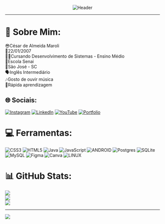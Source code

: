 <div align="center">
  
![Header](./github-header-image.png)

</div>

------------------------------------------------------------------------------------------------------------------------------------------------------------------

# 💫 Sobre Mim:
😎César de Almeida Maroli<br>👶22/01/2007<br>👨‍💻Cursando Desenvolvimento de Sistemas - Ensino Médio<br>🏫Escola Senai<br>🚩São José - SC<br>🗣Inglês Intermediário<br>🎶Gosto de ouvir música<br>🧠Rápida aprendizagem


## 🌐 Sociais:
[![Instagram](https://img.shields.io/badge/Instagram-%23E4405F.svg?logo=Instagram&logoColor=white)](https://instagram.com/https://www.secure.instagram.com/cesar.maroli/) [![LinkedIn](https://img.shields.io/badge/LinkedIn-%230077B5.svg?logo=linkedin&logoColor=white)](https://linkedin.com/in/https://www.linkedin.com/in/c%C3%A9sar-de-almeida-maroli-b20850269/) [![YouTube](https://img.shields.io/badge/YouTube-%23FF0000.svg?logo=YouTube&logoColor=white)](https://youtube.com/@https://www.youtube.com/channel/UCbMDu6v9cILlEmU7Gi85zxQ) [![Portfolio](https://img.shields.io/badge/Portf%C3%B3lio-%230077B5.svg?logo=google&logoColor=white)](https://sites.google.com/view/csar-maroli/p%C3%A1gina-inicial/)

# 💻 Ferramentas:
![CSS3](https://img.shields.io/badge/css3-%231572B6.svg?style=for-the-badge&logo=css3&logoColor=white) ![HTML5](https://img.shields.io/badge/html5-%23E34F26.svg?style=for-the-badge&logo=html5&logoColor=white) ![Java](https://img.shields.io/badge/java-%23ED8B00.svg?style=for-the-badge&logo=java&logoColor=white) ![JavaScript](https://img.shields.io/badge/javascript-%23323330.svg?style=for-the-badge&logo=javascript&logoColor=%23F7DF1E) ![ANDROID](https://img.shields.io/badge/android-%2320232a.svg?style=for-the-badge&logo=android&logoColor=%a4c639) ![Postgres](https://img.shields.io/badge/postgres-%23316192.svg?style=for-the-badge&logo=postgresql&logoColor=white) ![SQLite](https://img.shields.io/badge/sqlite-%2307405e.svg?style=for-the-badge&logo=sqlite&logoColor=white) ![MySQL](https://img.shields.io/badge/mysql-%2300f.svg?style=for-the-badge&logo=mysql&logoColor=white) 	![Figma](https://img.shields.io/badge/figma-%23F24E1E.svg?style=for-the-badge&logo=figma&logoColor=white) ![Canva](https://img.shields.io/badge/Canva-%2300C4CC.svg?style=for-the-badge&logo=Canva&logoColor=white) ![LINUX](https://img.shields.io/badge/Linux-FCC624?style=for-the-badge&logo=linux&logoColor=black)
# 📊 GitHub Stats:
![](https://github-readme-stats.vercel.app/api?username=CSR-Maroli&theme=radical&hide_border=false&include_all_commits=false&count_private=false)<br/>
![](https://github-readme-streak-stats.herokuapp.com/?user=CSR-Maroli&theme=radical&hide_border=false)<br/>
![](https://github-readme-stats.vercel.app/api/top-langs/?username=CSR-Maroli&theme=radical&hide_border=false&include_all_commits=false&count_private=false&layout=compact)

---
[![](https://visitcount.itsvg.in/api?id=CSR-Maroli&icon=0&color=0)](https://visitcount.itsvg.in)

<!-- Proudly created with GPRM ( https://gprm.itsvg.in ) -->
